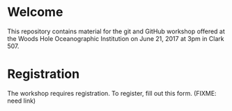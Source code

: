 # Welcome

This repository contains material for the git and GitHub workshop offered at the
Woods Hole Oceanographic Institution on June 21, 2017 at 3pm in Clark 507.

# Registration

The workshop requires registration. To register, fill out this form. (FIXME: need link)
